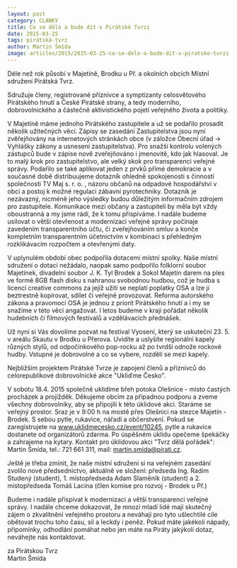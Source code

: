 ```yaml
---
layout: post
category: CLANKY
title: Co se dělo a bude dít v Pirátské Tvrzi
date: 2015-03-25
tags: pirátská-tvrz
author: Martin Šmída
image: articles/2015/2015-03-25-co-se-delo-a-bude-dit-v-piratske-tvrzi.jpg   #751x422 pixelu
---
```

Déle než rok působí v Majetíně, Brodku u Př. a okolních obcích Místní sdružení Pirátská Tvrz.

Sdružuje členy, registrované příznivce a symptizanty celosvětového Pirátského hnutí a České Pirátské strany, a tedy moderního, dobrovolnického a částečně aktivistického pojetí veřejného života a politiky.

V Majetíně máme jednoho Pirátského zastupitele a už se podařilo prosadit několik užitečných věcí. Zápisy se zasedání Zastupitelstva jsou nyní zvěřejňovány na internetových stránkách obce (v záložce Obecní úřad -> Vyhlášky zákony a usnesení zastupitelstva). Pro snažší kontrolu volených zástupců bude v zápise nově zveřejňováno i jmenovitě, kdo jak hlasoval. Je to malý krok pro zastupitelstvo, ale velký skok pro transparenci veřejné správy. Podařilo se také aplikovat jeden z prvků přímé demokracie a v současné době distribuujeme dotazník ohledně spokojenosti s činností společnosti TV Maj s. r. o. , názoru občanů na odpadové hospodářství v obci a postoj k možné regulaci zábavní pyrotechniky. Dotazník je nezávazný, nicméně jeho výsledky budou důležitým informačním zdrojem pro zastupitele. Komunikace mezi občany a zastupiteli by měla být vždy oboustranná a my jsme rádi, že k tomu přispíváme. I nadále budeme usilovat o větší otevřenost a modernizaci veřejné správy počínaje zavedením transparentního účtu, či zveřejňováním smluv a konče kompletním transparentním účetnictvím v kombinaci s přehledným rozklikávacím rozpočtem a otevřenými daty.

V uplynulém období obec podpořila dotacemi místní spolky. Naše místní sdružení o dotaci nežádalo, naopak samo podpořilo folklorní soubor Majetínek,  divadelní soubor J. K. Tyl Brodek a Sokol Majetín darem na ples ve formě 8GB flash disku s nahranou svobodnou hudbou, což je hudba s licencí creative commons za jejíž užití se neplatí poplatky OSA a lze ji beztrestně kopírovat, sdílet či veřejně provozovat. Reforma autorského zákona a pravomocí OSA je jednou z priorit Pirátského hnutí a i my se snažíme v této věci angažovat. I letos budeme v kraji pořádat několik hudebních či filmových festivalů a vzdělávacích přednášek.

Už nyní si Vás dovolíme pozvat na festival Vyosení, který se uskuteční 23. 5. v areálu Skautu v Brodku u Přerova. Uvidíte a uslyšíte regionální kapely různých stylů, od odpočinkového pop-rocku až po tvrdší odnože rockové hudby. Vstupné je dobrovolné a co se vybere, rozdělí se mezi kapely. 

Nejbližším projektem Pirátské Tvrze je zapojení členů a příznivců do celorepublikové dobrovolnické akce "Ukliďme Česko".

V sobotu 18.4. 2015 společně uklidíme břeh potoka Olešnice - místo častých procházek a projížděk. Děkujeme obcím za případnou podporu a zveme všechny dobrovolníky, aby se připojili k této úklidové akci. Staráme se  veřejný prostor. Sraz je v 9:00 h na mostě přes Olešnici na stezce Majetín - Brodek. S sebou pytle, rukavice, nářadí a občerstvení. Pokud se zaregistrujete na www.uklidmecesko.cz/event/10245, pytle a rukavice dostanete od organizátorů zdarma. Po úspěšném úklidu opečeme špekáčky  a zahrajeme na kytary. Kontakt pro úklidovou akci "Tvrz dělá pořádek": Martin Šmída, tel.: 721 661 311, mail: martin.smida@pirati.cz.

Ještě je třeba zmínit, že naše místní sdružení si na veřejném zasedání zvolilo nové předsednictvo, aktuálně ve složení: předseda Ing. Radim Studený (student), 1. místopředseda Adam Slaměník (student)  a 2. místopředseda Tomáš Lacina (člen komise pro rozvoj - Brodek u Př.)

Budeme i nadále přispívat k modernizaci a větší transparenci veřejné správy. I nadále chceme dokazovat, že mnozí mladí lidé mají skutečný zájem o zkvalitnění veřejného prostoru a neváhají pro tyto ušlechtilé cíle obětovat trochu toho času, sil a leckdy i peněz. Pokud máte jakékoli nápady, připomínky, odhodlání pomáhat nebo jen máte na Piráty jakýkoli dotaz,  neváhejte nás kontaktovat.

za Pirátskou Tvrz  
Martin Šmída